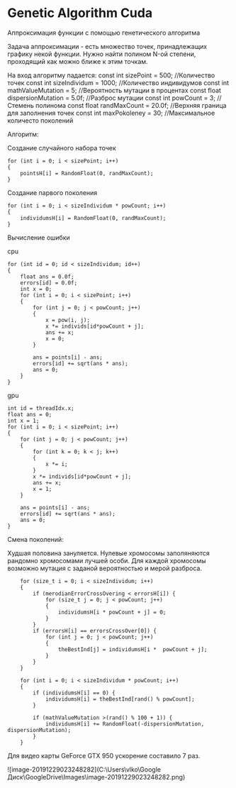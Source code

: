 # Genetic Algorithm Cuda

Аппроксимация функции с помощью генетического алгоритма

Задача аппроксимации - есть множество точек, принадлежащих графику некой функции. Нужно найти полином N-ой степени, проходящий как можно ближе к этим точкам.

На вход алгоритму падается:
const int sizePoint = 500; //Количество точек
const int sizeIndividum = 1000; //Количество индивидумов
const int mathValueMutation = 5; //Вероятность мутации в процентах 
const float dispersionMutation = 5.0f; //Разброс мутации
const int powCount = 3; //Стемень полинома
const float randMaxCount = 20.0f; //Верхняя граница для заполнения точек
const int maxPokoleney = 30; //Максимальное количесто поколений

Алгоритм:

Создание случайного набора точек

	for (int i = 0; i < sizePoint; i++)
	{
		pointsH[i] = RandomFloat(0, randMaxCount);
	}

Создание парвого поколения

	for (int i = 0; i < sizeIndividum * powCount; i++)
	{
		individumsH[i] = RandomFloat(0, randMaxCount);
	}

Вычисление ошибки

cpu

	for (int id = 0; id < sizeIndividum; id++)
	{
		float ans = 0.0f;
		errors[id] = 0.0f;
		int x = 0;
		for (int i = 0; i < sizePoint; i++)
		{
			for (int j = 0; j < powCount; j++)
			{
				x = pow(i, j);
				x *= individs[id*powCount + j];
				ans += x;
				x = 0;
			}
	
			ans = points[i] - ans;
			errors[id] += sqrt(ans * ans);
			ans = 0;
		}
	}

gpu

	int id = threadIdx.x;
	float ans = 0;
	int x = 1;
	for (int i = 0; i < sizePoint; i++)
	{
		for (int j = 0; j < powCount; j++)
		{
			for (int k = 0; k < j; k++)
			{
				x *= i;
			}
			x *= individs[id*powCount + j];
			ans += x;
			x = 1;
		}
	
		ans = points[i] - ans;
		errors[id] += sqrt(ans * ans);
		ans = 0;
	}

Смена поколений:

Худшая половина зануляется. Нулевые хромосомы заполяняются рандомно хромосомами лучшей особи. Для каждой хромосомы возможно мутация с заданой вероятностью и мерой разброса.

		for (size_t i = 0; i < sizeIndividum; i++)
		{
			if (merodianErrorCrossOvering < errorsH[i]) {
				for (size_t j = 0; j < powCount; j++)
				{
					individumsH[i * powCount + j] = 0;
				}
			}
			if (errorsH[i] == errorsCrossOver[0]) {
				for (int j = 0; j < powCount; j++)
				{
					theBestInd[j] = individumsH[i *  powCount + j];
				}
			}
		}
	
		for (int i = 0; i < sizeIndividum * powCount; i++)
		{
			if (individumsH[i] == 0) {
				individumsH[i] = theBestInd[rand() % powCount];
			}
	
			if (mathValueMutation >(rand() % 100 + 1)) {
				individumsH[i] += RandomFloat(-dispersionMutation, dispersionMutation);
			}
		}	

Для видео карты GeForce GTX 950 ускорение составило 7 раз.

![image-20191229023248282](C:\Users\vlko\Google Диск\GoogleDrive\Images\image-20191229023248282.png)
